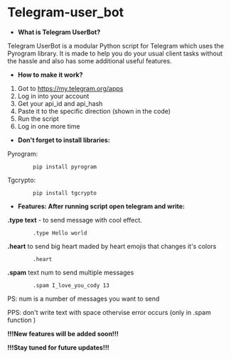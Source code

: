 # Telegram-user_bot


- **What is Telegram UserBot?**

Telegram UserBot is a modular Python script for Telegram which uses the Pyrogram library. It is made to help you do your usual client tasks without the hassle and also has some additional useful features.


- **How to make it work?**

1. Got to https://my.telegram.org/apps
2. Log in into your account
3. Get your api_id and api_hash
4. Paste it to the specific direction (shown in the code)
5. Run the script
6. Log in one more time


- **Don't forget to install libraries:**


Pyrogram:

            pip install pyrogram
Tgcrypto:

            pip install tgcrypto


- **Features: After running script open telegram and write:**

 **.type text** - to send message with cool effect.
 
 
            .type Hello world 
    

 **.heart** to send big heart maded by heart emojis that changes it's colors
 
            .heart
 

 **.spam** text num to send multiple messages
 
            .spam I_love_you_cody 13
   
   PS: num is a number of messages you want to send
   
   PPS: don't write text with space othervise error occurs (only in .spam function )
   
    

**!!!New features will be added soon!!!**

**!!!Stay tuned for future updates!!!**
